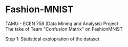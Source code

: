 # Fashion-MNIST
TAMU - ECEN 758 (Data Mining and Analysis) Project \
The take of Team "Confusion Matrix" on FashionMNIST

Step 1: Statistical explopration of the dataset
